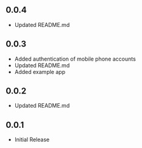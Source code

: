 ## 0.0.4

* Updated README.md

## 0.0.3

* Added authentication of mobile phone accounts
* Updated README.md
* Added example app

## 0.0.2

* Updated README.md

## 0.0.1

* Initial Release
